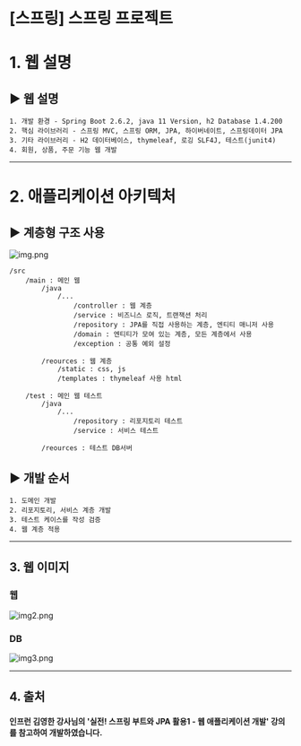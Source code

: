 [스프링] 스프링 프로젝트
======================
# 1. 웹 설명
## ▶ 웹 설명
	1. 개발 환경 - Spring Boot 2.6.2, java 11 Version, h2 Database 1.4.200
    2. 핵심 라이브러리 - 스프링 MVC, 스프링 ORM, JPA, 하이버네이트, 스프링데이터 JPA
    3. 기타 라이브러리 - H2 데이터베이스, thymeleaf, 로깅 SLF4J, 테스트(junit4)
    4. 회원, 상품, 주문 기능 웹 개발

****
# 2. 애플리케이션 아키텍처
## ▶ 계층형 구조 사용
![img.png](img.png)
```
/src
    /main : 메인 웹
        /java
            /...
                /controller : 웹 계층
                /service : 비즈니스 로직, 트랜잭션 처리
                /repository : JPA를 직접 사용하는 계층, 엔티티 매니저 사용
                /domain : 엔티티가 모여 있는 계층, 모든 계층에서 사용
                /exception : 공통 예외 설정
                
        /reources : 웹 계층
            /static : css, js
            /templates : thymeleaf 사용 html
            
    /test : 메인 웹 테스트
        /java
            /...
                /repository : 리포지토리 테스트
                /service : 서비스 테스트
                
        /reources : 테스트 DB서버
```
## ▶ 개발 순서
    1. 도메인 개발
	2. 리포지토리, 서비스 계층 개발
    3. 테스트 케이스를 작성 검증
    4. 웹 계층 적용

****
## 3. 웹 이미지
### 웹
![img2.png](img2.png)
### DB
![img3.png](img3.png)
****
## 4. 출처
#### 인프런 김영한 강사님의 '실전! 스프링 부트와 JPA 활용1 - 웹 애플리케이션 개발' 강의를 참고하여 개발하였습니다.